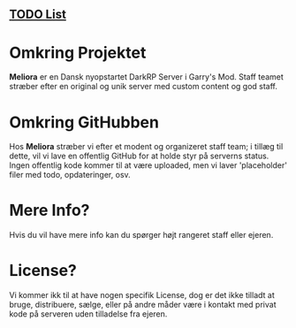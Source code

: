 ## [TODO List](/TODO.md)

# Omkring Projektet
**Meliora** er en Dansk nyopstartet DarkRP Server i Garry's Mod. Staff teamet stræber efter en original og unik server med custom content og god staff.

# Omkring GitHubben
Hos **Meliora** stræber vi efter et modent og organizeret staff team; i tillæg til dette, vil vi lave en offentlig GitHub for at holde styr på serverns status. Ingen offentlig kode kommer til at være uploaded, men vi laver 'placeholder' filer med todo, opdateringer, osv.

# Mere Info?
Hvis du vil have mere info kan du spørger højt rangeret staff eller ejeren.

# License?
Vi kommer ikk til at have nogen specifik License, dog er det ikke tilladt at bruge, distribuere, sælge, eller på andre måder være i kontakt med privat kode på serveren uden tilladelse fra ejeren.